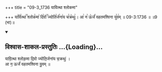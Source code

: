 +++
title = "09-3_1736 यावित्था श्लोकमा"

+++
या꣢वि꣣त्था꣢꣫ श्लोक꣣मा꣢ दि꣣वो꣢꣫ ज्योति꣣र्ज꣡ना꣢य च꣣क्र꣡थुः꣢। आ꣢ न꣣ ऊ꣡र्जं꣢ वहतमश्विना यु꣣व꣢म् ॥ 09-3:1736 ॥ ॥9 (भा)॥

<div class="js_include" newlevelforh1="2" title="विश्वास-शाकल-प्रस्तुतिः" unfilled url="/vedAH_Rk/shAkalam/saMhitA/vishvAsa-prastutiH/01/092/17_yAvitthA_shlokamA.md">
<details open><summary><h2>विश्वास-शाकल-प्रस्तुतिः ...{Loading}...</h2></summary>


यावि॒त्था श्लोक॒मा दि॒वो ज्योति॒र्जना॑य च॒क्रथुः॑ ।  
आ न॒ ऊर्जं॑ वहतमश्विना यु॒वम् ॥

</details>
</div>